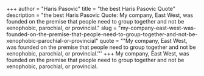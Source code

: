 +++
author = "Haris Pasovic"
title = "the best Haris Pasovic Quote"
description = "the best Haris Pasovic Quote: My company, East West, was founded on the premise that people need to group together and not be xenophobic, parochial, or provincial."
slug = "my-company-east-west-was-founded-on-the-premise-that-people-need-to-group-together-and-not-be-xenophobic-parochial-or-provincial"
quote = '''My company, East West, was founded on the premise that people need to group together and not be xenophobic, parochial, or provincial.'''
+++
My company, East West, was founded on the premise that people need to group together and not be xenophobic, parochial, or provincial.
